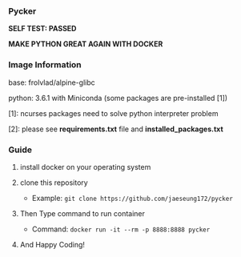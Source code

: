### Pycker

**SELF TEST: PASSED**

**MAKE PYTHON GREAT AGAIN WITH DOCKER**

### Image Information

base: frolvlad/alpine-glibc

python: 3.6.1 with Miniconda (some packages are pre-installed [1])

[1]: ncurses packages need to solve python interpreter problem

[2]: please see **requirements.txt** file and **installed_packages.txt**

### Guide

1. install docker on your operating system

2. clone this repository

	- Example: `git clone https://github.com/jaeseung172/pycker`

3. Then Type command to run container

	- Command: `docker run -it --rm -p 8888:8888 pycker`

4. And Happy Coding!
